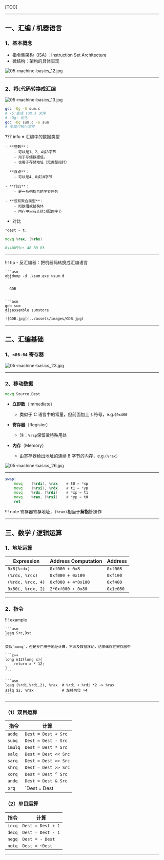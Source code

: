[TOC]

---

## 一、汇编 / 机器语言

### 1、基本概念

- 指令集架构（ISA）：Instruction Set Architecture
- 微结构：架构的具体实现

![05-machine-basics_12.jpg](../assets/images/05-machine-basics_12.jpg)

---

### 2、将`C`代码转换成汇编

![05-machine-basics_13.jpg](../assets/images/05-machine-basics_13.jpg)

```bash
gcc -Og -S sum.c
# -S:生成 sum.s 文件
# -Og: 优化
gcc -Og sum.c -o sum
# 生成可执行文件
```

??? info
    ※ 汇编中的数据类型

    - **整数**：
        - 可以是1、2、4或8字节
        - 用于存储数据值。
        - 也用于存储地址（无类型指针）
    
    - **浮点**：
        - 可以是4、8或10字节
  
    - **代码**：
        - 是一系列指令的字节序列

    - **没有聚合类型**：
        - 如数组或结构体
        - 内存中只有连续分配的字节

- 对比

```c
*dest = t;
```

```asm
movq %rax, (%rbx)
```

```objective-c
0x40059e: 48 89 03
```

---

!!! tip
    - 反汇编器：把机器码转换成汇编语言
    
    ```asm
    objdump -d .\sum.exe >sum.d
    ```
    
    - GDB
    
    
    ```asm
    gdb sum 
    disassemble sumstore
    ```
    ![GDB.jpg](../assets/images/GDB.jpg)

---

## 二、汇编基础

### 1、`×86-64` 寄存器

![05-machine-basics_23.jpg](../assets/images/05-machine-basics_23.jpg)

---

### 2、移动数据

```asm
movq Source,Dest
```

- **立即数**（Immediate）
    - 类似于 C 语言中的常量，但前面加上 `$` 符号，e.g.`$0x400`

- **寄存器**（Register）
    - 注：`%rsp`保留做特殊用处

- **内存**（Memory）
    - 由寄存器给出地址的连续 8 字节的内存，e.g.`(%rax)`

![05-machine-basics_26.jpg](../assets/images/05-machine-basics_26.jpg)

---

```asm
swap:
    movq    (%rdi), %rax	# t0 = *xp
    movq    (%rsi), %rdx	# t1 = *yp
    movq    %rdx, (%rdi)	# *xp = t1
    movq    %rax, (%rsi)	# *yp = t0
    ret
```

!!! note
    寄存器寄存地址，`(%rax)`相当于**解指针**操作

---

## 三、数学 / 逻辑运算

### 1、地址运算

| Expression        | Address Computation | Address   |
| ----------------- | ------------------- | --------- |
| `0x8(%rdx)`       | `0xf000 + 0x8`      | `0xf008`  |
| `(%rdx, %rcx)`    | `0xf000 + 0x100`    | `0xf100`  |
| `(%rdx, %rcx, 4)` | `0xf000 + 4*0x100`  | `0xf400`  |
| `0x80(, %rdx, 2)` | `2*0xf000 + 0x80`   | `0x1e080` |

---

### 2、指令

!!! example

    ```asm
    leaq Src,Dst
    ```
    
    类似`movq`，但是专门用于地址计算，不涉及数据移动，结果储存在寄存器中
    
    ```c++
    long m12(long x){
        return x * 12;
    }
    ```
    
    ```asm
    leaq (%rdi,%rdi,2), %rax  # %rdi + %rdi *2 -> %rax
    salq $2, %rax             # 左移两位 ×4
    ```

---

### （1）双目运算

| 指令    | 计算                 |
| ------- | -------------------- |
| `addq`  | `Dest = Dest + Src`  |
| `subq`  | `Dest = Dest - Src`  |
| `imulq` | `Dest = Dest * Src`  |
| `salq`  | `Dest = Dest << Src` |
| `sarq`  | `Dest = Dest >> Src` |
| `shrq`  | `Dest = Dest >> Src` |
| `xorq`  | `Dest = Dest ^ Src`  |
| `andq`  | `Dest = Dest & Src`  |
| `orq`   | `Dest = Dest | Src`  |

### （2）单目运算

| 指令   | 计算              |
| ------ | ----------------- |
| `incq` | `Dest = Dest + 1` |
| `decq` | `Dest = Dest - 1` |
| `negq` | `Dest = - Dest`   |
| `notq` | `Dest = ~Dest`    |

---
